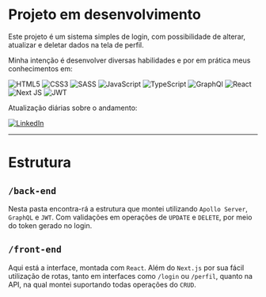 # Projeto em desenvolvimento

Este projeto é um sistema simples de login, com possibilidade de alterar, atualizar e deletar dados na tela de perfil.

Minha intenção é desenvolver diversas habilidades e por em prática meus conhecimentos em:

![HTML5](https://img.shields.io/badge/html5-%23E34F26.svg?style=for-the-badge&logo=html5&logoColor=white)
![CSS3](https://img.shields.io/badge/css3-%231572B6.svg?style=for-the-badge&logo=css3&logoColor=white)
![SASS](https://img.shields.io/badge/Sass-CC6699?style=for-the-badge&logo=sass&logoColor=white)
![JavaScript](https://img.shields.io/badge/javascript-%23323330.svg?style=for-the-badge&logo=javascript&logoColor=%23F7DF1E)
![TypeScript](https://img.shields.io/badge/typescript-%23007ACC.svg?style=for-the-badge&logo=typescript&logoColor=white)
![GraphQl](https://img.shields.io/badge/GraphQl-E10098?style=for-the-badge&logo=graphql&logoColor=white)
![React](https://img.shields.io/badge/react-%2320232a.svg?style=for-the-badge&logo=react&logoColor=%2361DAFB)
![Next JS](https://img.shields.io/badge/Next-black?style=for-the-badge&logo=next.js&logoColor=white)
![JWT](https://img.shields.io/badge/JWT-000000?style=for-the-badge&logo=JSON%20web%20tokens&logoColor=white)

Atualização diárias sobre o andamento:

[![LinkedIn](https://img.shields.io/badge/LinkedIn-%230077B5.svg?logo=linkedin&logoColor=white)](https://www.linkedin.com/in/gabrielcoutz/)

<hr>

# Estrutura

## ```/back-end```

Nesta pasta encontra-rá a estrutura que montei utilizando ```Apollo Server```, ```GraphQL``` e ```JWT```. Com validações em operações de ```UPDATE``` e ```DELETE```, por meio do token gerado no login.

## ```/front-end```

Aqui está a interface, montada com ```React```. Além do ```Next.js``` por sua fácil utilização de rotas, tanto em interfaces como ```/login``` ou ```/perfil```, quanto na API, na qual montei suportando todas operações do ```CRUD```.
